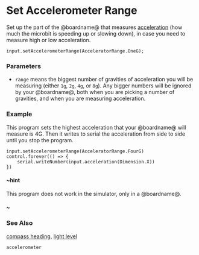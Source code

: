 # Set Accelerometer Range

Set up the part of the @boardname@ that measures
[acceleration](/reference/input/acceleration) (how much the microbit
is speeding up or slowing down), in case you need to measure high
or low acceleration.

```sig
input.setAccelerometerRange(AcceleratorRange.OneG);
```

### Parameters

* ``range`` means the biggest number of gravities of acceleration you
  will be measuring (either `1g`, `2g`, `4g`, or `8g`).  Any bigger numbers
  will be ignored by your @boardname@, both when you are picking a
  number of gravities, and when you are measuring acceleration.

### Example

This program sets the highest acceleration that your @boardname@
will measure is 4G. Then it writes to serial the acceleration from side to side
until you stop the program.

```blocks
input.setAccelerometerRange(AcceleratorRange.FourG)
control.forever(() => {
    serial.writeNumber(input.acceleration(Dimension.X))
})
```

#### ~hint

This program does not work in the simulator, only in a @boardname@.

#### ~

### See Also

[compass heading](/reference/input/compass-heading),
[light level](/reference/input/light-level)

```package
accelerometer
```